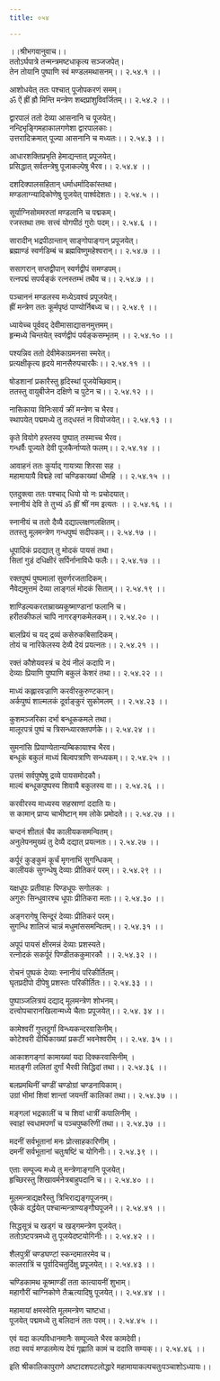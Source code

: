 ```yaml
---
title: ०५४

---
```

।।श्रीभगवानुवाच।।  
ततोऽर्घपात्रे तन्मन्त्रमष्टधाकृत्य सञ्जजपेत्।  
तेन तोयानि पुष्पाणि स्वं मण्डलमथासनम्।। २.५४.१ ।।  
  
आशोधयेत् ततः पश्चात् पूजोपकरणं समम्।  
ॐ ऐं ह्रीं ह्रौ मिन्ति मन्त्रेण शब्दप्रांशुविवर्जितम्।। २.५४.२ ।।  
  
द्वारपालं ततो देव्या आसनानि च पूजयेत्।  
नन्दिभृङ्गिमहाकालगणेशा द्वारपालकाः।  
उत्तरादिक्रमात् पूज्या आसनानि च मध्यतः।। २.५४.३ ।।  
  
आधारशक्तिप्रभृति हेमाद्यन्तात् प्रपूजयेत्।  
प्रसिद्धात् सर्वतन्त्रेषु पूजाकल्पेषु भैरव।। २.५४.४ ।।  
  
दशदिक्पालसहितान् धर्माधर्मादिकांस्तथा।  
मण्डलाग्न्यादिकोणेषु पूजयेत् पार्श्वदेशतः।। २.५४.५ ।।  
  
सूर्याग्निसोममरुतां मण्डलानि च पद्मकम्।  
रजस्तथा तमः सत्त्वं योगपीठं गुरोः पदम्।। २.५४.६ ।।  
  
सारादीन् भद्रपीठान्तान् साङ्गोपाङ्गान् प्रपूजयेत्।  
ब्रह्माण्डं स्वर्णडिम्बं च ब्रह्मविष्णुमहेश्वरान्।। २.५४.७ ।।  
  
ससागरान् सप्तद्वीपान् स्वर्णद्वीपं समण्डपम्।  
रत्नपद्मं सपर्यङ्कं रत्नस्तम्भं तथैव च।। २.५४.७ ।।  
  
पञ्चाननं मण्डलस्य मध्येऽवश्यं प्रपूजयेत्।  
ह्रीं मन्त्रेण ततः कूर्मपृष्ठं पाण्योर्निबध्य च।। २.५४.९ ।।  
  
ध्यायेच्च पूर्ववद् देवीमासाद्यासनमुत्तमम्।  
हृन्मध्ये चिन्तयेत् स्वर्णद्वीपं पर्यङ्कसम्भृतम् ।। २.५४.१० ।।  
  
पश्यन्निव ततो देवीमेकाग्रमनसा स्मरेत्।  
प्रत्यक्षीकृत्य हृदये मानसैरुपचारकैः।। २.५४.११ ।।  
  
षोडशानां प्रकारैस्तु हृदिस्थां पूजयेच्छिवाम्।  
ततस्तु वायुबीजेन दक्षिणे च पुटेन च।। २.५४.१२ ।।  
  
नासिकाया विनिःसार्यं क्रीं मन्त्रेण च भैरव।  
स्थापयेत् पद्ममध्ये तु तद्‌धस्तं न वियोजयेत्।। २.५४.१३ ।।  
  
कृते वियोगे हस्तस्य पुष्पात् तस्माच्च भैरव।  
गन्धर्वैः पूज्यते देवी पूजकैर्नाप्यते फलम्।। २.५४.१४ ।।  
  
आवाहनं ततः कुर्याद् गायत्र्या शिरसा सह ।  
महामायायै विद्महे त्वां चण्डिकाख्यां धीमहि ।। २.५४.१५ ।।  
  
एतदुक्त्वा ततः पश्चाद् धियो यो नः प्रचोदयात्।  
स्नानीयं देवि ते तुभ्यं ॐ ह्रीं श्रीं नम इत्यतः ।। २.५४.१६ ।।  
  
स्नानीयं च ततो दैव्यै दद्याल्लक्षणलक्षितम्।  
ततस्तु मूलमन्त्रेण गन्धपुष्पं सदीपकम्।। २.५४.१७ ।।  
  
धूपादिकं प्रदद्यात् तु मोदकं पायसं तथा।  
सितां गुडं दधिक्षीरं सर्पिर्नानाविधैः फलैः।। २.५४.१७ ।।  
  
रक्तपुष्पं पुष्पमालां सुवर्णरजतादिकम्।  
नैवेद्यमुत्तमं देव्या लाङ्गलं मोदकं सिताम्।। २.५४.१९ ।।  
  
शाण्डिल्यकरताम्राख्यकूष्माण्डानां फलानि च।  
हरीतकीफलं चापि नागरङ्गकमेलकम्।। २.५४.२० ।।  
  
बालप्रियं च यद् द्रव्यं कसेरुकबिसादिकम्।  
तोयं च नारिकेलस्य देव्यै देयं प्रयत्नतः।। २.५४.२१ ।।  
  
रक्तं कौशेयवस्त्रं च देयं नीलं कदापि न।  
देव्याः प्रियाणि पुष्पाणि बकुलं केशरं तथा।। २.५४.२२ ।।  
  
माध्यं कह्लारवज्राणि करवीरकुरुण्टकान्।  
अर्कपुष्पं शाल्मलकं दूर्वाङ्कुरं सुकोमलम् ।। २.५४.२३ ।।  
  
कुशमञ्जरिका दर्भा बन्धूककमले तथा।  
मालूरपत्रं पुष्पं च त्रिसन्ध्यारक्तपर्णके।। २.५४.२४ ।।  
  
सुमनांसि प्रियाण्येतान्यम्बिकायाश्च भैरव।  
बन्धूकं बकुलं माध्यं बिल्वपत्राणि सन्ध्यकम्।। २.५४.२५ ।।  
  
उत्तमं सर्वपुष्पेषु द्रव्ये पायसमोदकौ।  
माल्यं बन्धूकपुष्पस्य शिवायै बकुलस्य वा।। २.५४.२६ ।।  
  
करवीरस्य माध्यस्य सहस्राणां ददाति यः।  
स कामान् प्राप्य चाभीष्टान् मम लोके प्रमोदते।। २.५४.२७ ।।  
  
चन्दनं शीतलं चैव कालीयकसमन्वितम्।  
अनुलेपनमुख्यं तु देव्यै दद्यात् प्रयत्नतः।। २.५४.२७ ।।  
  
कर्पूरं कुङ्कुमं कूर्चं मृगनाभिं सुगन्धिकम् ।  
कालीयकं सुगन्धेषु देव्याः प्रीतिकरं परम्।। २.५४.२९ ।।  
  
यक्षधूपः प्रतीवाहः पिण्डधूपः सगोलकः ।  
अगुरुः सिन्धुवारश्च धूपाः प्रीतिकरा मताः।। २.५४.३० ।।  
  
अङ्गरागेषु सिन्दूरं देव्याः प्रीतिकरं परम्।  
सुगन्धि शालिजं चान्नं मधुमांससमन्वितम्।। २.५४.३१ ।।  
  
अपूपं पायसं क्षीरमन्नं देव्याः प्रशस्यते।  
रत्नोदकं सकर्पूरं पिण्डीतककुमारकौ ।। २.५४.३२ ।।  
  
रोचनं पुष्पकं देव्याः स्नानीयं परिकीर्तितम्।  
घृतप्रदीपो दीपेषु प्रशस्तः परिकीर्तितः।। २.५४.३३ ।।  
  
पुष्पाञ्जलित्रयं दद्याद् मूलमन्त्रेण शोभनम्।  
दत्त्वोपचारानखिलान्मध्ये चैताः प्रपूजयेत्।। २.५४. ३४ ।।  
  
कामेश्वरीं गुप्तदुर्गां विन्ध्यकन्दरवासिनीम्।  
कोटेश्वरी दीर्घिकाख्यां प्रकटीं भवनेश्वरीम् ।। २.५४. ३५ ।।  
  
आकाशगङ्गां कामाख्यां यदा दिक्करवासिनीम् ।  
मातङ्गी ललितां दुर्गां भैरवी सिद्धिदां तथा।। २.५४.३६ ।।  
  
बलप्रमथिनीं चण्डीं चण्डोग्रां चण्डनायिकाम्।  
उग्रां भीमां शिवां शान्तां जयन्तीं कालिकां तथा।। २.५४.३७ ।।  
  
मङ्गलां भद्रकालीं च च शिवां धात्रीं कपालिनीम् ।  
स्वाहां स्वधामपर्णां च पञ्चपुष्करिणीं तथा।। २.५४.३७ ।।  
  
मदनीं सर्वभूतानां मनः प्रोत्साहकारिणीम् ।  
दमनीं सर्वभूतानां चतुःषष्टिं च योगिनीः।। २.५४.३९ ।।  
  
एताः सम्पूज्य मध्ये तु मन्त्रेणाङ्गानि पूजयेत्।  
हृच्छिरस्तु शिखावर्मनेत्रबाहुपदानि च।। २.५४.४० ।।  
  
मूलमन्त्राद्यक्षरैस्तु त्रिभिराद्यङ्गपूजनम्।  
एकैकं वर्द्धयेत् पश्चान्मन्त्राण्यङ्गौघपूजने।। २.५४.४१ ।।  
  
सिद्धसूत्रं च खड्गं च खड्गमन्त्रेण पूजयेत्।  
ततोऽष्टपत्रमध्ये तु पूजयेदष्टयोगिनीः।। २.५४.४२ ।।  
  
  
शैलपुत्रीं चण्डघण्टां स्कन्दमातरमेव च।  
कालरात्रिं च पूर्वादिचतुर्दिक्षु प्रपूजयेत्।। २.५४.४३ ।।  
  
चण्डिकामथ कूष्माण्डीं तता कात्यायनीं शुभाम्।  
महागौरीं चाग्निकोणे तैऋत्यादिषु पूजयेत्।। २.५४.४४ ।।  
  
महामायां क्षमस्वेति मूलमन्त्रेण चाष्टधा।  
पूजयेत् पद्ममध्ये तु बलिदानं ततः परम्।। २.५४.४५ ।।  
  
एवं यदा कल्पविधानमानैः सम्पूज्यते भैरव कामदेवी।  
तदा स्वयं मण्डलमेत्य देयं गृह्णाति कामं च ददाति सम्यक्।। २.५४.४६ ।।  
  
इति श्रीकालिकापुराणे अष्टादशपटलोद्धारे महामायाकल्पचतुःपञ्चाशोऽध्यायः।।